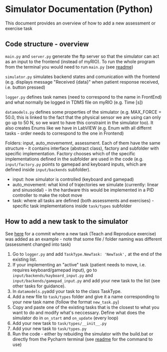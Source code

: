 # Simulator Documentation (Python)

This document provides an overview of how to add a new assessment or exercise task 

## Code structure - overview

`main.py` and `server.py` generate the ftp server so that the simulator can act as an input to the frontend (instead of myRIO). To run the whole program from the terminal you would need to run `main.py` (see [readme](https://gitlab.ethz.ch/RELab/eth-mike/eth-mike-simulator/-/blob/master/README.md))

`simulator.py` simulates backend states and comunication with the frontend (e.g. displays message "Received {data}" when patient response received, i.e. button pressed)

`logger.py` defines task names (need to correspond to the name in FrontEnd) and what normally be logged in TDMS file on myRIO (e.g. Time [s])

`datamodels.py` defines some properties of the simulator (e.g. MAX_FORCE = 50.0, this is linked to the fact that the physical sensor we are using can only go up to 50 N, so we want to have this constraint in the simulator too). It also creates Enums like we have in LabVIEW (e.g. Enum with all differnt tasks - order needs to correspond to the one in Frontend)

Folders: input, auto_movememnt, assessment. Each of them have the same structure - it contains interface (abstract class), factory and subfolder with specific implementation. Factory chooses which of the specific implementations defined in the subfolder are used in the code (e.g. `input/factory.py` points to gamepad and keyboard inputs, which are defined inside `input/backends` subfolder). 

* input: how simulator is controlled (keyboard and gamepad)
* auto_movement: what kind of trajectories we simulate (currently: linear and sinusoidal) - in the hardware this would be implemented in a PID controller to make the robot move
* task: where all tasks are defined (both assessments and exercises) - specific task implementations inside `task/types` subfolder

## How to add a new task to the simulator

See [here](https://gitlab.ethz.ch/RELab/eth-mike/eth-mike-simulator/-/commit/791746397fc2cc8343fca8536fd2140a70f5d535) for a commit where a new task (Teach and Reproduce exercise) was added as an example - note that some file / folder naming was different (assessment changed into task)

1. Go to `logger.py` and add `TaskType.NewTask: 'NewTask',` at the end of the existing list. 
2. If your implementing an "active" task (patient needs to move, i.e. requires keyboard/gamepad input), go to `input/backends/kayboard_input.py` and `input/backends/gamepad_input.py` and add your new task to the list (see other tasks for guidance). 
3. In `datamodels.py`add your task to the class TaskType.  
4. Add a new file to `task/types` folder and give it a name corresponding to your new task name (follow the format `new_task.py`)
5. Copy and paste one of the existing tasks that is the closest to what you want to do and modify what's neccessary. Define what does the simulator do in `on_start` and `on_update` (every loop)
6. Add your new task to `task/types/__init__.py`
7. Add your new task to `task/types.py`
8. Run the code - either by rebuiding the simulator with the build.bat or directly from the Pycharm terminal (see [readme](https://gitlab.ethz.ch/RELab/eth-mike/eth-mike-simulator/-/blob/master/README.md) for the command to use)





